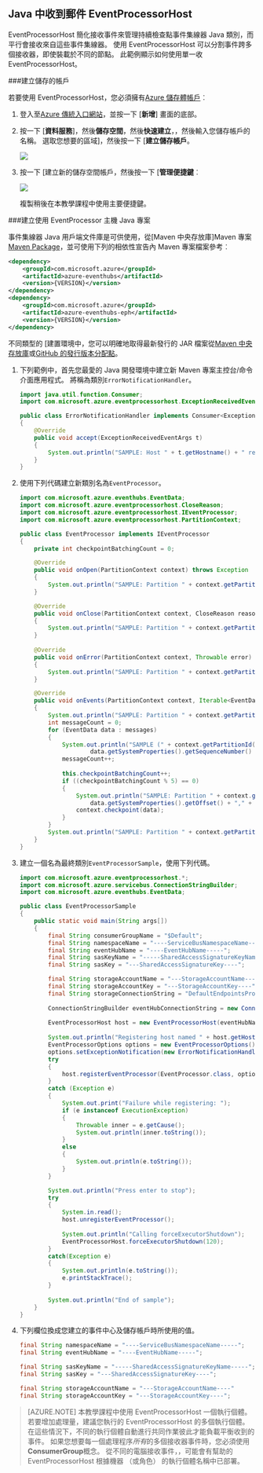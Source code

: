 ## <a name="receive-messages-with-eventprocessorhost-in-java"></a>Java 中收到郵件 EventProcessorHost

EventProcessorHost 簡化接收事件來管理持續檢查點事件集線器 Java 類別，而平行會接收來自這些事件集線器。 使用 EventProcessorHost 可以分割事件跨多個接收器，即使裝載於不同的節點。 此範例顯示如何使用單一收 EventProcessorHost。

###<a name="create-a-storage-account"></a>建立儲存的帳戶

若要使用 EventProcessorHost，您必須擁有[Azure 儲存體帳戶][]︰

1. 登入至[Azure 傳統入口網站][]，並按一下 [**新增**] 畫面的底部。

2. 按一下 [**資料服務**]，然後**儲存空間**，然後**快速建立**，，然後輸入您儲存帳戶的名稱。 選取您想要的區域]，然後按一下 [**建立儲存帳戶**。

    ![][11]

3. 按一下 [建立新的儲存空間帳戶，然後按一下 [**管理便捷鍵**︰

    ![][12]

    複製稍後在本教學課程中使用主要便捷鍵。

###<a name="create-a-java-project-using-the-eventprocessor-host"></a>建立使用 EventProcessor 主機 Java 專案

事件集線器 Java 用戶端文件庫是可供使用，從[Maven 中央存放庫]Maven 專案[Maven Package]，並可使用下列的相依性宣告內 Maven 專案檔案參考︰    

``` XML
<dependency>
    <groupId>com.microsoft.azure</groupId>
    <artifactId>azure-eventhubs</artifactId>
    <version>{VERSION}</version>
</dependency>
<dependency>
    <groupId>com.microsoft.azure</groupId>
    <artifactId>azure-eventhubs-eph</artifactId>
    <version>{VERSION}</version>
</dependency>
```
 
不同類型的 [建置環境中，您可以明確地取得最新發行的 JAR 檔案從[Maven 中央存放庫][Maven Package]或[GitHub 的發行版本分配點](https://github.com/Azure/azure-event-hubs/releases)。  

1. 下列範例中，首先您最愛的 Java 開發環境中建立新 Maven 專案主控台/命令介面應用程式。 將稱為類別```ErrorNotificationHandler```。     

    ``` Java
    import java.util.function.Consumer;
    import com.microsoft.azure.eventprocessorhost.ExceptionReceivedEventArgs;

    public class ErrorNotificationHandler implements Consumer<ExceptionReceivedEventArgs>
    {
        @Override
        public void accept(ExceptionReceivedEventArgs t)
        {
            System.out.println("SAMPLE: Host " + t.getHostname() + " received general error notification during " + t.getAction() + ": " + t.getException().toString());
        }
    }
    ```

2. 使用下列代碼建立新類別名為```EventProcessor```。

    ```Java
    import com.microsoft.azure.eventhubs.EventData;
    import com.microsoft.azure.eventprocessorhost.CloseReason;
    import com.microsoft.azure.eventprocessorhost.IEventProcessor;
    import com.microsoft.azure.eventprocessorhost.PartitionContext;

    public class EventProcessor implements IEventProcessor
    {
        private int checkpointBatchingCount = 0;

        @Override
        public void onOpen(PartitionContext context) throws Exception
        {
            System.out.println("SAMPLE: Partition " + context.getPartitionId() + " is opening");
        }

        @Override
        public void onClose(PartitionContext context, CloseReason reason) throws Exception
        {
            System.out.println("SAMPLE: Partition " + context.getPartitionId() + " is closing for reason " + reason.toString());
        }
        
        @Override
        public void onError(PartitionContext context, Throwable error)
        {
            System.out.println("SAMPLE: Partition " + context.getPartitionId() + " onError: " + error.toString());
        }

        @Override
        public void onEvents(PartitionContext context, Iterable<EventData> messages) throws Exception
        {
            System.out.println("SAMPLE: Partition " + context.getPartitionId() + " got message batch");
            int messageCount = 0;
            for (EventData data : messages)
            {
                System.out.println("SAMPLE (" + context.getPartitionId() + "," + data.getSystemProperties().getOffset() + "," +
                        data.getSystemProperties().getSequenceNumber() + "): " + new String(data.getBody(), "UTF8"));
                messageCount++;
                
                this.checkpointBatchingCount++;
                if ((checkpointBatchingCount % 5) == 0)
                {
                    System.out.println("SAMPLE: Partition " + context.getPartitionId() + " checkpointing at " +
                        data.getSystemProperties().getOffset() + "," + data.getSystemProperties().getSequenceNumber());
                    context.checkpoint(data);
                }
            }
            System.out.println("SAMPLE: Partition " + context.getPartitionId() + " batch size was " + messageCount + " for host " + context.getOwner());
        }
    }
    ```

3. 建立一個名為最終類別```EventProcessorSample```，使用下列代碼。

    ```Java
    import com.microsoft.azure.eventprocessorhost.*;
    import com.microsoft.azure.servicebus.ConnectionStringBuilder;
    import com.microsoft.azure.eventhubs.EventData;

    public class EventProcessorSample
    {
        public static void main(String args[])
        {
            final String consumerGroupName = "$Default";
            final String namespaceName = "----ServiceBusNamespaceName-----";
            final String eventHubName = "----EventHubName-----";
            final String sasKeyName = "-----SharedAccessSignatureKeyName-----";
            final String sasKey = "---SharedAccessSignatureKey----";

            final String storageAccountName = "---StorageAccountName----";
            final String storageAccountKey = "---StorageAccountKey----";
            final String storageConnectionString = "DefaultEndpointsProtocol=https;AccountName=" + storageAccountName + ";AccountKey=" + storageAccountKey;
            
            ConnectionStringBuilder eventHubConnectionString = new ConnectionStringBuilder(namespaceName, eventHubName, sasKeyName, sasKey);
            
            EventProcessorHost host = new EventProcessorHost(eventHubName, consumerGroupName, eventHubConnectionString.toString(), storageConnectionString);
            
            System.out.println("Registering host named " + host.getHostName());
            EventProcessorOptions options = new EventProcessorOptions();
            options.setExceptionNotification(new ErrorNotificationHandler());
            try
            {
                host.registerEventProcessor(EventProcessor.class, options).get();
            }
            catch (Exception e)
            {
                System.out.print("Failure while registering: ");
                if (e instanceof ExecutionException)
                {
                    Throwable inner = e.getCause();
                    System.out.println(inner.toString());
                }
                else
                {
                    System.out.println(e.toString());
                }
            }

            System.out.println("Press enter to stop");
            try
            {
                System.in.read();
                host.unregisterEventProcessor();
                
                System.out.println("Calling forceExecutorShutdown");
                EventProcessorHost.forceExecutorShutdown(120);
            }
            catch(Exception e)
            {
                System.out.println(e.toString());
                e.printStackTrace();
            }
            
            System.out.println("End of sample");
        }
    }
    ```

4. 下列欄位換成您建立的事件中心及儲存帳戶時所使用的值。

    ``` Java
    final String namespaceName = "----ServiceBusNamespaceName-----";
    final String eventHubName = "----EventHubName-----";

    final String sasKeyName = "-----SharedAccessSignatureKeyName-----";
    final String sasKey = "---SharedAccessSignatureKey----";

    final String storageAccountName = "---StorageAccountName----"
    final String storageAccountKey = "---StorageAccountKey----";
    ```

> [AZURE.NOTE] 本教學課程中使用 EventProcessorHost 一個執行個體。 若要增加處理量，建議您執行的 EventProcessorHost 的多個執行個體。 在這些情況下，不同的執行個體自動進行共同作業彼此才能負載平衡收到的事件。 如果您想要每一個處理程序*所有*的多個接收器事件時，您必須使用**ConsumerGroup**概念。 從不同的電腦接收事件，，可能會有幫助的 EventProcessorHost 根據機器 （或角色） 的執行個體名稱中已部署。

<!-- Links -->
[Event Hubs overview]: ../articles/event-hubs/event-hubs-overview.md
[Azure 儲存體帳戶]: ../articles/storage/storage-create-storage-account.md
[Azure 傳統入口網站]: http://manage.windowsazure.com
[Maven Package]: https://search.maven.org/#search%7Cga%7C1%7Ca%3A%22azure-eventhubs-eph%22

<!-- Images -->
[11]: ./media/service-bus-event-hubs-get-started-receive-ephjava/create-eph-csharp2.png
[12]: ./media/service-bus-event-hubs-get-started-receive-ephjava/create-eph-csharp3.png

